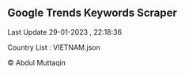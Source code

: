 

## Google Trends Keywords Scraper 
 
Last Update 29-01-2023 , 22:18:36

Country List :
VIETNAM.json



© Abdul Muttaqin 
